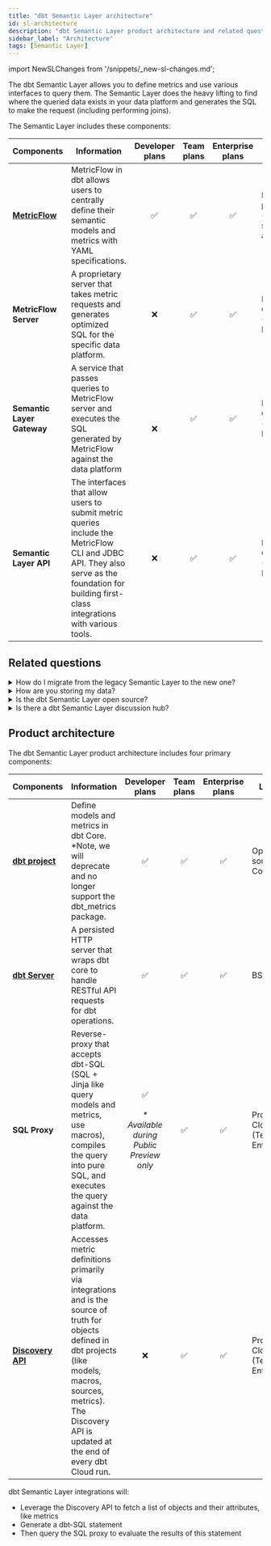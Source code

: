 ```yaml
---
title: "dbt Semantic Layer architecture"
id: sl-architecture
description: "dbt Semantic Layer product architecture and related questions."
sidebar_label: "Architecture"
tags: [Semantic Layer]
---
```


import NewSLChanges from '/snippets/_new-sl-changes.md';

<NewSLChanges />


<VersionBlock firstVersion="1.6">

The dbt Semantic Layer allows you to define metrics and use various interfaces to query them. The Semantic Layer does the heavy lifting to find where the queried data exists in your data platform and generates the SQL to make the request (including performing joins). 

The Semantic Layer includes these components:


| Components | Information | Developer plans | Team plans | Enterprise plans | License |
| --- | --- | :---: | :---: | :---: | --- |
| **[MetricFlow](/docs/build/about-metricflow)** | MetricFlow in dbt allows users to centrally define their semantic models and metrics with YAML specifications. | ✅ | ✅ |  ✅  | BSL package (code is source available) |
| **MetricFlow Server**| A proprietary server that takes metric requests and generates optimized SQL for the specific data platform. | ❌ | ✅ | ✅ | Proprietary, Cloud (Team & Enterprise)|
| **Semantic Layer Gateway** | A service that passes queries to MetricFlow server and executes the SQL generated by MetricFlow against the data platform| <br></br>❌| ✅ | ✅ | Proprietary, Cloud (Team & Enterprise) |
| **Semantic Layer API** | The interfaces that allow users to submit metric queries include the MetricFlow CLI and JDBC API. They also serve as the foundation for building first-class integrations with various tools. | ❌ | ✅ | ✅ | Proprietary, Cloud (Team & Enterprise)|

## Related questions

<details>
  <summary>How do I migrate from the legacy Semantic Layer to the new one?</summary>
  <div>
    <div>If you're using the legacy Semantic Layer, we highly recommend you <a href="https://docs.getdbt.com/docs/dbt-versions/upgrade-core-in-cloud">upgrade your dbt version </a> to dbt v1.6 or higher to use the new dbt Semantic Layer. Refer to the dedicated <a href="https://docs.getdbt.com/guides/migration/sl-migration"> migration guide</a> for more info.</div>
  </div>
</details>
    
<details>
<summary>How are you storing my data?</summary>
User data passes through the Semantic Layer on its way back from the warehouse. dbt Labs ensures security by authenticating through the customer's data warehouse. Currently, we don't cache data for the long term, but it might temporarily stay in the system for up to 10 minutes, usually less. In the future, we'll introduce a caching feature that allows us to cache data on our infrastructure for up to 24 hours.
</details>
<details>
<summary>Is the dbt Semantic Layer open source?</summary>
The dbt Semantic Layer is proprietary, however, some components of the dbt Semantic Layer are open source, like dbt-core and MetricFlow. <br /><br />The universal dbt Semantic Layer is available to all Team and Enterprise Plans during public beta. Users on dbt Cloud Developer plans or dbt Core users can use MetricFlow to only define and test metrics locally.</details>
<details>
    <summary>Is there a dbt Semantic Layer discussion hub?</summary>
  <div>
    <div>Yes absolutely! Join the <a href="https://getdbt.slack.com">dbt Slack community</a> and <a href="https://getdbt.slack.com/archives/C046L0VTVR6">#dbt-cloud-semantic-layer slack channel</a> for all things related to the dbt Semantic Layer. 
    </div>
  </div>
</details>

</VersionBlock>

<VersionBlock lastVersion="1.5">

## Product architecture 

The dbt Semantic Layer product architecture includes four primary components:

| Components | Information | Developer plans | Team plans | Enterprise plans | License |
| --- | --- | :---: | :---: | :---: | --- |
| **[dbt project](/docs/build/metrics)** | Define models and metrics in dbt Core. <br /> *Note, we will deprecate and no longer support the dbt_metrics package. | ✅ | ✅ |  ✅  | Open source, Core |
| **[dbt Server](https://github.com/dbt-labs/dbt-server)**| A persisted HTTP server that wraps dbt core to handle RESTful API requests for dbt operations. | ✅ | ✅ | ✅ | BSL |
| **SQL Proxy** | Reverse-proxy that accepts dbt-SQL (SQL + Jinja like query models and metrics, use macros), compiles the query into pure SQL, and executes the query against the data platform. | ✅ <br></br>_* Available during Public Preview only_ | ✅ | ✅ | Proprietary, Cloud (Team & Enterprise) |
| **[Discovery API](/docs/dbt-cloud-apis/discovery-api)**  | Accesses metric definitions primarily via integrations and is the source of truth for objects defined in dbt projects (like models, macros, sources, metrics). The Discovery API is updated at the end of every dbt Cloud run. | ❌ | ✅ | ✅ | Proprietary, Cloud (Team & Enterprise) |
    
<Lightbox src="/img/docs/dbt-cloud/semantic-layer/sl-architecture-flow.png" title="dbt Semantic components" />

dbt Semantic Layer integrations will:

- Leverage the Discovery API to fetch a list of objects and their attributes, like metrics
- Generate a dbt-SQL statement
- Then query the SQL proxy to evaluate the results of this statement

</VersionBlock>
